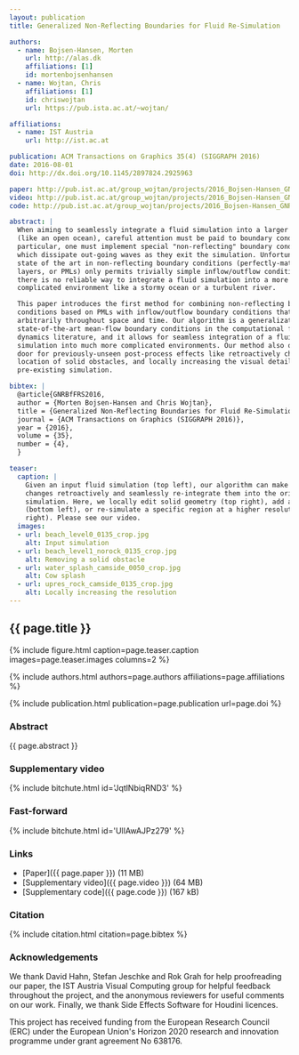```yaml
---
layout: publication
title: Generalized Non-Reflecting Boundaries for Fluid Re-Simulation

authors:
  - name: Bojsen-Hansen, Morten
    url: http://alas.dk
    affiliations: [1]
    id: mortenbojsenhansen
  - name: Wojtan, Chris
    affiliations: [1]
    id: chriswojtan
    url: https://pub.ista.ac.at/~wojtan/

affiliations:
  - name: IST Austria
    url: http://ist.ac.at

publication: ACM Transactions on Graphics 35(4) (SIGGRAPH 2016)
date: 2016-08-01
doi: http://dx.doi.org/10.1145/2897824.2925963

paper: http://pub.ist.ac.at/group_wojtan/projects/2016_Bojsen-Hansen_GNRBfFRS/2016_Bojsen-Hansen_GNRBfFRS.pdf
video: http://pub.ist.ac.at/group_wojtan/projects/2016_Bojsen-Hansen_GNRBfFRS/2016_Bojsen-Hansen_GNRBfFRS.mp4
code: http://pub.ist.ac.at/group_wojtan/projects/2016_Bojsen-Hansen_GNRBfFRS/2016_Bojsen-Hansen_GNRBfFRS.zip

abstract: |
  When aiming to seamlessly integrate a fluid simulation into a larger scenario
  (like an open ocean), careful attention must be paid to boundary conditions. In
  particular, one must implement special "non-reflecting" boundary conditions,
  which dissipate out-going waves as they exit the simulation. Unfortunately, the
  state of the art in non-reflecting boundary conditions (perfectly-matched
  layers, or PMLs) only permits trivially simple inflow/outflow conditions, so
  there is no reliable way to integrate a fluid simulation into a more
  complicated environment like a stormy ocean or a turbulent river.

  This paper introduces the first method for combining non-reflecting boundary
  conditions based on PMLs with inflow/outflow boundary conditions that vary
  arbitrarily throughout space and time. Our algorithm is a generalization of
  state-of-the-art mean-flow boundary conditions in the computational fluid
  dynamics literature, and it allows for seamless integration of a fluid
  simulation into much more complicated environments. Our method also opens the
  door for previously-unseen post-process effects like retroactively changing the
  location of solid obstacles, and locally increasing the visual detail of a
  pre-existing simulation.

bibtex: |
  @article{GNRBfFRS2016,
  author = {Morten Bojsen-Hansen and Chris Wojtan},
  title = {Generalized Non-Reflecting Boundaries for Fluid Re-Simulation},
  journal = {ACM Transactions on Graphics (SIGGRAPH 2016)},
  year = {2016},
  volume = {35},
  number = {4},
  }

teaser:
  caption: |
    Given an input fluid simulation (top left), our algorithm can make local
    changes retroactively and seamlessly re-integrate them into the original fluid
    simulation. Here, we locally edit solid geometry (top right), add a cow splash
    (bottom left), or re-simulate a specific region at a higher resolution (bottom
    right). Please see our video.
  images:
  - url: beach_level0_0135_crop.jpg
    alt: Input simulation 
  - url: beach_level1_norock_0135_crop.jpg
    alt: Removing a solid obstacle
  - url: water_splash_camside_0050_crop.jpg
    alt: Cow splash
  - url: upres_rock_camside_0135_crop.jpg
    alt: Locally increasing the resolution
---
```


## {{ page.title }}

{% include figure.html caption=page.teaser.caption images=page.teaser.images columns=2 %}

{% include authors.html authors=page.authors affiliations=page.affiliations %}

{% include publication.html publication=page.publication url=page.doi %}

### Abstract

{{ page.abstract }}

### Supplementary video

{% include bitchute.html id='JqtlNbiqRND3' %}

### Fast-forward

{% include bitchute.html id='UlIAwAJPz279' %}

### Links

* [Paper]({{ page.paper }}) (11 MB)
* [Supplementary video]({{ page.video }}) (64 MB)
* [Supplementary code]({{ page.code }}) (167 kB)

### Citation

{% include citation.html citation=page.bibtex %}

### Acknowledgements

We thank David Hahn, Stefan Jeschke and Rok Grah for help proofreading our
paper, the IST Austria Visual Computing group for helpful feedback throughout
the project, and the anonymous reviewers for useful comments on our work.
Finally, we thank Side Effects Software for Houdini licences.

This project has received funding from the European Research Council (ERC)
under the European Union's Horizon 2020 research and innovation programme under
grant agreement No 638176.
